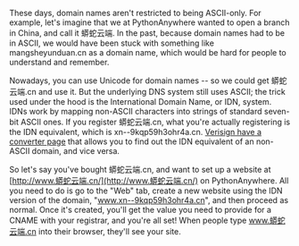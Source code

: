 <!--
.. title: International Domain Names
.. slug: InternationalDomainNames
.. date: 2017-03-31
.. tags:
.. category:
.. link:
.. description:
.. type: text
-->

These days, domain names aren't restricted to being ASCII-only.  For example,
let's imagine that we at PythonAnywhere wanted to open a branch in China, and
call it 蟒蛇云端.  In the past, because domain names had to be in ASCII, we
would have been stuck with something like mangsheyunduan.cn as a domain name,
which would be hard for people to understand and remember.

Nowadays, you can use Unicode for domain names -- so we could get 蟒蛇云端.cn
and use it.  But the underlying DNS system still uses ASCII; the trick used
under the hood is the International Domain Name, or IDN, system.  IDNs work by mapping
non-ASCII characters into strings of standard seven-bit ASCII ones.  If you
register 蟒蛇云端.cn, what you're actually registering is the IDN equivalent,
which is xn--9kqp59h3ohr4a.cn.  [Verisign have a converter page](http://mct.verisign-grs.com/)
that allows you to find out the IDN equivalent of an non-ASCII domain, and
vice versa.

So let's say you've bought 蟒蛇云端.cn, and want to set up a website at
[http://www.蟒蛇云端.cn/](http://www.蟒蛇云端.cn/) on PythonAnywhere.  All you need to do is go to the
"Web" tab, create a new website using the IDN version of the domain, "www.xn--9kqp59h3ohr4a.cn",
and then proceed as normal.  Once it's created, you'll get the value you
need to provide for a CNAME with your registrar, and you're all set!  When
people type www.蟒蛇云端.cn into their browser, they'll see your site.


